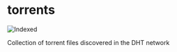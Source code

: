 torrents 
========
![Indexed](https://img.shields.io/badge/indexed-106861-blue)

Collection of torrent files discovered in the DHT network
